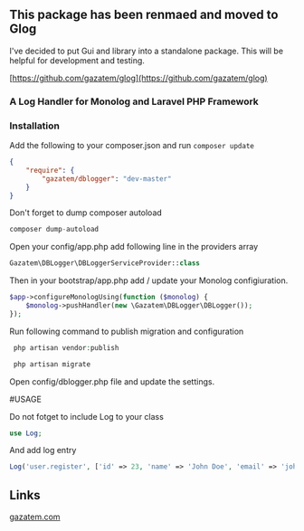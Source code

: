 ## This package has been renmaed and moved to Glog

I've decided to put Gui and library into a standalone package. This will be helpful for development and testing. 

[https://github.com/gazatem/glog](https://github.com/gazatem/glog)


### A Log Handler for Monolog and Laravel PHP Framework


### Installation

Add the following to your composer.json and run `composer update`

```json
{
    "require": {
        "gazatem/dblogger": "dev-master"
    }
}
```

Don't forget to dump composer autoload

```php
composer dump-autoload
```

Open your config/app.php add following line in the providers array

```php
Gazatem\DBLogger\DBLoggerServiceProvider::class
```

Then in your bootstrap/app.php add / update your Monolog configiuration.

```php
$app->configureMonologUsing(function ($monolog) {
    $monolog->pushHandler(new \Gazatem\DBLogger\DBLogger());
});
```


Run following command to publish migration and configuration


```php
 php artisan vendor:publish
```


```php
 php artisan migrate
```




Open config/dblogger.php file and update the settings.

#USAGE

Do not fotget to include Log to your class

```php
use Log;
```

And add log entry
```php
Log('user.register', ['id' => 23, 'name' => 'John Doe', 'email' => 'john@example.com']);
```


## Links
[gazatem.com](https://www.gazatem.com)
